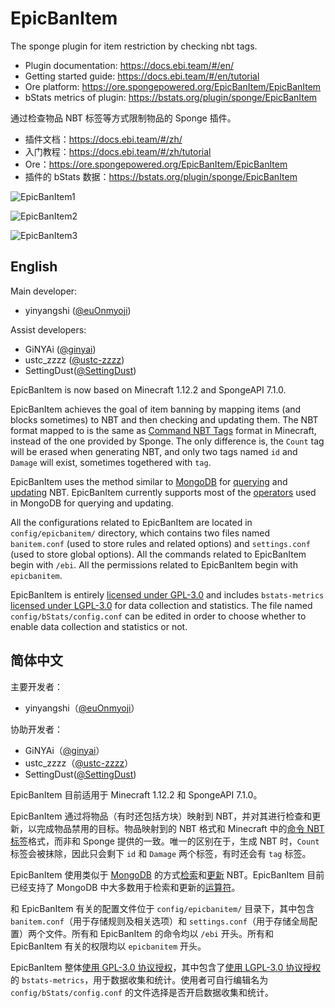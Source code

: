 # EpicBanItem

The sponge plugin for item restriction by checking nbt tags.

* Plugin documentation: <https://docs.ebi.team/#/en/>
* Getting started guide: <https://docs.ebi.team/#/en/tutorial>
* Ore platform: <https://ore.spongepowered.org/EpicBanItem/EpicBanItem>
* bStats metrics of plugin: <https://bstats.org/plugin/sponge/EpicBanItem>

通过检查物品 NBT 标签等方式限制物品的 Sponge 插件。

* 插件文档：<https://docs.ebi.team/#/zh/>
* 入门教程：<https://docs.ebi.team/#/zh/tutorial>
* Ore：<https://ore.spongepowered.org/EpicBanItem/EpicBanItem>
* 插件的 bStats 数据：<https://bstats.org/plugin/sponge/EpicBanItem>

![EpicBanItem1](https://forums-cdn.spongepowered.org/uploads/default/original/3X/c/d/cdda679f41f9665b90a7f7703c01e88dec3e30a9.png)

![EpicBanItem2](https://forums-cdn.spongepowered.org/uploads/default/original/3X/b/7/b7b3cd35681af738ddc510624e92738460e633fc.png)

![EpicBanItem3](https://forums-cdn.spongepowered.org/uploads/default/original/3X/3/b/3be48a12c964ec6f418f333d14a1dc2dcd2e0bd8.png)

## English

Main developer:

* yinyangshi ([@euOnmyoji](https://github.com/euOnmyoji))

Assist developers:

* GiNYAi ([@ginyai](https://github.com/ginyai))
* ustc_zzzz ([@ustc-zzzz](https://github.com/ustc-zzzz))
* SettingDust([@SettingDust](https://github.com/SettingDust))

EpicBanItem is now based on Minecraft 1.12.2 and SpongeAPI 7.1.0.

EpicBanItem achieves the goal of item banning by mapping items (and blocks sometimes) to NBT and then checking and updating them. The NBT format mapped to is the same as [Command NBT Tags](https://minecraft.gamepedia.com/Tutorials/Command_NBT_tags#Items) format in Minecraft, instead of the one provided by Sponge. The only difference is, the `Count` tag will be erased when generating NBT, and only two tags named `id` and `Damage` will exist, sometimes togethered with `tag`.

EpicBanItem uses the method similar to [MongoDB](https://docs.mongodb.com/manual/) for [querying](https://docs.mongodb.com/manual/tutorial/query-documents/) and [updating](https://docs.mongodb.com/manual/tutorial/update-documents/) NBT. EpicBanItem currently supports most of the [operators](https://docs.mongodb.com/manual/reference/operator/) used in MongoDB for querying and updating.

All the configurations related to EpicBanItem are located in `config/epicbanitem/` directory, which contains two files named `banitem.conf` (used to store rules and related options) and `settings.conf` (used to store global options). All the commands related to EpicBanItem begin with `/ebi`. All the permissions related to EpicBanItem begin with `epicbanitem`.

EpicBanItem is entirely [licensed under GPL-3.0](LICENSE) and includes `bstats-metrics` [licensed under LGPL-3.0](https://github.com/Bastian/bStats-Metrics/blob/master/LICENSE) for data collection and statistics. The file named `config/bStats/config.conf` can be edited in order to choose whether to enable data collection and statistics or not.

## 简体中文

主要开发者：

* yinyangshi（[@euOnmyoji](https://github.com/euOnmyoji)）

协助开发者：

* GiNYAi（[@ginyai](https://github.com/ginyai)）
* ustc_zzzz（[@ustc-zzzz](https://github.com/ustc-zzzz)）
* SettingDust([@SettingDust](https://github.com/SettingDust))

EpicBanItem 目前适用于 Minecraft 1.12.2 和 SpongeAPI 7.1.0。

EpicBanItem 通过将物品（有时还包括方块）映射到 NBT，并对其进行检查和更新，以完成物品禁用的目标。物品映射到的 NBT 格式和 Minecraft 中的[命令 NBT 标签](https://minecraft.gamepedia.com/Tutorials/Command_NBT_tags#Items)格式，而非和 Sponge 提供的一致。唯一的区别在于，生成 NBT 时，`Count` 标签会被抹除，因此只会剩下 `id` 和 `Damage` 两个标签，有时还会有 `tag` 标签。

EpicBanItem 使用类似于 [MongoDB](https://docs.mongodb.com/manual/) 的方式[检索](https://docs.mongodb.com/manual/tutorial/query-documents/)和[更新](https://docs.mongodb.com/manual/tutorial/update-documents/) NBT。EpicBanItem 目前已经支持了 MongoDB 中大多数用于检索和更新的[运算符](https://docs.mongodb.com/manual/reference/operator/)。

和 EpicBanItem 有关的配置文件位于 `config/epicbanitem/` 目录下，其中包含 `banitem.conf`（用于存储规则及相关选项）和 `settings.conf`（用于存储全局配置）两个文件。所有和 EpicBanItem 的命令均以 `/ebi` 开头。所有和 EpicBanItem 有关的权限均以 `epicbanitem` 开头。

EpicBanItem 整体[使用 GPL-3.0 协议授权](LICENSE)，其中包含了[使用 LGPL-3.0 协议授权](https://github.com/Bastian/bStats-Metrics/blob/master/LICENSE)的 `bstats-metrics`，用于数据收集和统计。使用者可自行编辑名为 `config/bStats/config.conf` 的文件选择是否开启数据收集和统计。
